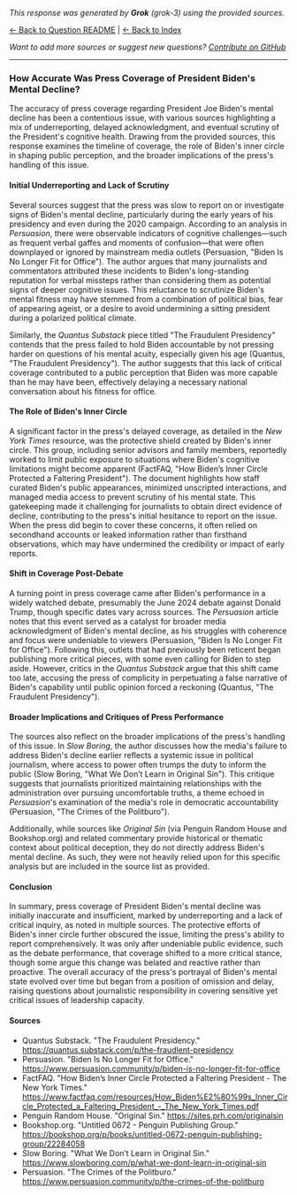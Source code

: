 <!-- 
Generated by: grok
Model: grok-3
Prompt type: sources
Generated at: 2025-06-08T19:15:45.832185
-->

*This response was generated by **Grok** (grok-3) using the provided sources.*

[← Back to Question README](README.md) | [← Back to Index](../README.md)

*Want to add more sources or suggest new questions? [Contribute on GitHub](https://github.com/justinwest/SuggestedSources)*

---

### How Accurate Was Press Coverage of President Biden's Mental Decline?

The accuracy of press coverage regarding President Joe Biden's mental decline has been a contentious issue, with various sources highlighting a mix of underreporting, delayed acknowledgment, and eventual scrutiny of the President's cognitive health. Drawing from the provided sources, this response examines the timeline of coverage, the role of Biden's inner circle in shaping public perception, and the broader implications of the press's handling of this issue.

#### Initial Underreporting and Lack of Scrutiny
Several sources suggest that the press was slow to report on or investigate signs of Biden's mental decline, particularly during the early years of his presidency and even during the 2020 campaign. According to an analysis in *Persuasion*, there were observable indicators of cognitive challenges—such as frequent verbal gaffes and moments of confusion—that were often downplayed or ignored by mainstream media outlets (Persuasion, "Biden Is No Longer Fit for Office"). The author argues that many journalists and commentators attributed these incidents to Biden's long-standing reputation for verbal missteps rather than considering them as potential signs of deeper cognitive issues. This reluctance to scrutinize Biden's mental fitness may have stemmed from a combination of political bias, fear of appearing ageist, or a desire to avoid undermining a sitting president during a polarized political climate.

Similarly, the *Quantus Substack* piece titled "The Fraudulent Presidency" contends that the press failed to hold Biden accountable by not pressing harder on questions of his mental acuity, especially given his age (Quantus, "The Fraudulent Presidency"). The author suggests that this lack of critical coverage contributed to a public perception that Biden was more capable than he may have been, effectively delaying a necessary national conversation about his fitness for office.

#### The Role of Biden's Inner Circle
A significant factor in the press's delayed coverage, as detailed in the *New York Times* resource, was the protective shield created by Biden's inner circle. This group, including senior advisors and family members, reportedly worked to limit public exposure to situations where Biden's cognitive limitations might become apparent (FactFAQ, "How Biden’s Inner Circle Protected a Faltering President"). The document highlights how staff curated Biden's public appearances, minimized unscripted interactions, and managed media access to prevent scrutiny of his mental state. This gatekeeping made it challenging for journalists to obtain direct evidence of decline, contributing to the press's initial hesitance to report on the issue. When the press did begin to cover these concerns, it often relied on secondhand accounts or leaked information rather than firsthand observations, which may have undermined the credibility or impact of early reports.

#### Shift in Coverage Post-Debate
A turning point in press coverage came after Biden's performance in a widely watched debate, presumably the June 2024 debate against Donald Trump, though specific dates vary across sources. The *Persuasion* article notes that this event served as a catalyst for broader media acknowledgment of Biden's mental decline, as his struggles with coherence and focus were undeniable to viewers (Persuasion, "Biden Is No Longer Fit for Office"). Following this, outlets that had previously been reticent began publishing more critical pieces, with some even calling for Biden to step aside. However, critics in the *Quantus Substack* argue that this shift came too late, accusing the press of complicity in perpetuating a false narrative of Biden's capability until public opinion forced a reckoning (Quantus, "The Fraudulent Presidency").

#### Broader Implications and Critiques of Press Performance
The sources also reflect on the broader implications of the press's handling of this issue. In *Slow Boring*, the author discusses how the media's failure to address Biden's decline earlier reflects a systemic issue in political journalism, where access to power often trumps the duty to inform the public (Slow Boring, "What We Don’t Learn in Original Sin"). This critique suggests that journalists prioritized maintaining relationships with the administration over pursuing uncomfortable truths, a theme echoed in *Persuasion*'s examination of the media's role in democratic accountability (Persuasion, "The Crimes of the Politburo").

Additionally, while sources like *Original Sin* (via Penguin Random House and Bookshop.org) and related commentary provide historical or thematic context about political deception, they do not directly address Biden's mental decline. As such, they were not heavily relied upon for this specific analysis but are included in the source list as provided.

#### Conclusion
In summary, press coverage of President Biden's mental decline was initially inaccurate and insufficient, marked by underreporting and a lack of critical inquiry, as noted in multiple sources. The protective efforts of Biden's inner circle further obscured the issue, limiting the press's ability to report comprehensively. It was only after undeniable public evidence, such as the debate performance, that coverage shifted to a more critical stance, though some argue this change was belated and reactive rather than proactive. The overall accuracy of the press's portrayal of Biden's mental state evolved over time but began from a position of omission and delay, raising questions about journalistic responsibility in covering sensitive yet critical issues of leadership capacity.

#### Sources
- Quantus Substack. "The Fraudulent Presidency." https://quantus.substack.com/p/the-fraudlent-presidency
- Persuasion. "Biden Is No Longer Fit for Office." https://www.persuasion.community/p/biden-is-no-longer-fit-for-office
- FactFAQ. "How Biden’s Inner Circle Protected a Faltering President - The New York Times." https://www.factfaq.com/resources/How_Biden%E2%80%99s_Inner_Circle_Protected_a_Faltering_President_-_The_New_York_Times.pdf
- Penguin Random House. "Original Sin." https://sites.prh.com/originalsin
- Bookshop.org. "Untitled 0672 - Penguin Publishing Group." https://bookshop.org/p/books/untitled-0672-penguin-publishing-group/22284058
- Slow Boring. "What We Don’t Learn in Original Sin." https://www.slowboring.com/p/what-we-dont-learn-in-original-sin
- Persuasion. "The Crimes of the Politburo." https://www.persuasion.community/p/the-crimes-of-the-politburo